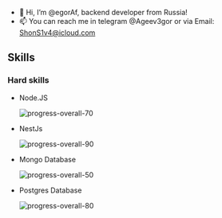 - 👋 Hi, I’m @egorAf, backend developer from Russia!
- 📫 You can reach me in telegram @Ageev3gor or via Email: ShonS1v4@icloud.com

<h2> Skills </h2>
  <h3> Hard skills </h3>
  
   - Node.JS 
   		
      ![progress-overall-70](https://user-images.githubusercontent.com/48442694/146634900-bf79b866-6447-4d05-8087-3a68b23f3b3a.png)
   - NestJs 
   		
      ![progress-overall-90](https://user-images.githubusercontent.com/48442694/146634889-be0eca7d-33d6-49a5-81d9-ffd478c56bd5.png)
   - Mongo Database 
   		
      ![progress-overall-50](https://user-images.githubusercontent.com/48442694/146634865-75337b29-164f-4e8c-ae38-dc54fb3ff2b1.png)
   - Postgres Database 
   		
      ![progress-overall-80](https://user-images.githubusercontent.com/48442694/146634908-1c03ebdf-ca7a-4aa4-971b-9ac485a19fcd.png)
